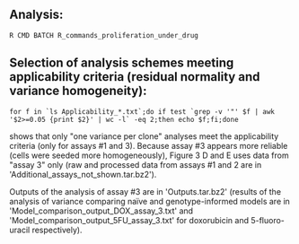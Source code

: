 ## Analysis: ##

``R CMD BATCH R_commands_proliferation_under_drug``

## Selection of analysis schemes meeting applicability criteria (residual normality and variance homogeneity): ##

``for f in `ls Applicability_*.txt`;do if test `grep -v '"' $f | awk '$2>=0.05 {print $2}' | wc -l` -eq 2;then echo $f;fi;done``

shows that only "one variance per clone" analyses meet the applicability criteria (only for assays #1 and 3). Because assay #3 appears more reliable (cells were seeded more homogeneously), Figure 3 D and E uses data from "assay 3" only (raw and processed data from assays #1 and 2 are in 'Additional_assays_not_shown.tar.bz2').

Outputs of the analysis of assay #3 are in 'Outputs.tar.bz2' (results of the analysis of variance comparing naïve and genotype-informed models are in 'Model_comparison_output_DOX_assay_3.txt' and 'Model_comparison_output_5FU_assay_3.txt' for doxorubicin and 5-fluoro-uracil respectively).
